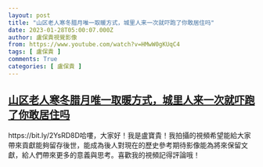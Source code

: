 ```yaml
---
layout: post
title: "山区老人寒冬腊月唯一取暖方式，城里人来一次就吓跑了你敢居住吗"
date: 2023-01-28T05:00:07.000Z
author: 盧保貴視覺影像
from: https://www.youtube.com/watch?v=HMwW0gKUqC4
tags: [ 盧保貴 ]
comments: True
categories: [ 盧保貴 ]
---
```

<!--1674882007000-->
[山区老人寒冬腊月唯一取暖方式，城里人来一次就吓跑了你敢居住吗](https://www.youtube.com/watch?v=HMwW0gKUqC4)
------

<div>
https://bit.ly/2YsRD8D哈嘍，大家好！我是盧寶貴！我拍攝的視頻希望能給大家帶來貢獻能夠留存後世，能成為後人對現在的歷史參考期待影像能為將來保留文獻，給人們帶來更多的意義與思考。喜歡我的視頻記得評論哦！
</div>

